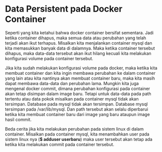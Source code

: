 # Data Persistent pada Docker Container
Seperti yang kita ketahui bahwa docker container bersifat sementara. Jadi ketika container dihapus, maka semua data atau perubahan yang telah terjadi akan ikut terhapus. Misalkan kita menjalankan container mysql dan kita memasukkan banyak data di dalamnya. Maka ketika container tersebut dihapus, maka data-data tersebut akan ikut hilang kecuali kita melakukan konfigurasi volume pada container tersebut.

Jika kita sudah melakukan konfigurasi volume pada docker, maka ketika kita membuat container dan kita ingin membawa perubahan ke dalam container yang lain atau kita nantinya akan membuat container baru, maka kita masih dapat membawa data-data dan perubahan lama. Mungkin kita juga mengenal docker commit, dimana perubahan konfigurasi pada container akan tetap disimpan dalam image baru. Tetapi untuk data-data pada path tertentu atau data pokok misalkan pada container mysql tidak akan tersimpan. Database pada mysql tidak akan tersimpan. Database mysql tersimpan pada /var/lib/mysql. Dan path tersebut akan selalu diperbarui ketika kita membuat container baru dari image yang baru ataupun image hasil commit.

Beda cerita jika kita melakukan perubahan pada sistem linux di dalam container. Misalkan pada container mysql, kita menambahkan user pada sistem linux nya (<b>$ adduser userbaru</b>) maka user tersebut akan tetap ada ketika kita melakukan commit pada container tersebut.
